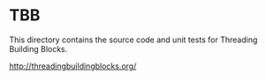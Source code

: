 TBB
===

This directory contains the source code and unit tests for Threading Building Blocks.

http://threadingbuildingblocks.org/ 